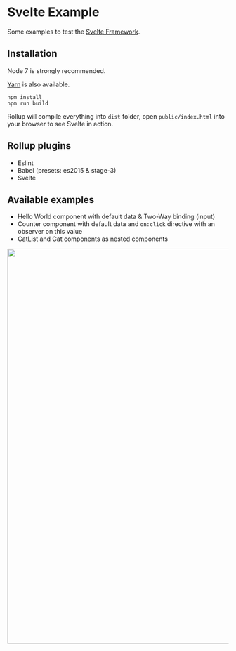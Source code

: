 # Svelte Example

Some examples to test the [Svelte Framework](https://svelte.technology/).

## Installation

Node 7 is strongly recommended.

[Yarn](https://yarnpkg.com/) is also available.
```
npm install 
npm run build
```

Rollup will compile everything into `dist` folder, open `public/index.html` into your browser to see Svelte in action.

## Rollup plugins
- Eslint
- Babel (presets: es2015 & stage-3)
- Svelte

## Available examples
- Hello World component with default data & Two-Way binding (input)
- Counter component with default data and `on:click` directive with an observer on this value
- CatList and Cat components as nested components

<img src="https://cloud.githubusercontent.com/assets/7189823/20869966/624d753c-ba4c-11e6-9e9a-ed5750973047.png" width=900>
